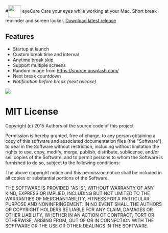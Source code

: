 #<img src="http://i.imgur.com/8Bat038.png" align="center" width="40">  eyeCare 
 Care your eyes while working at your Mac. Short break reminder and screen locker.
[Download latest release](https://goo.gl/cT7NRb)

## Features
* Startup at launch
* Custom break time and interval
* Anytime break skip
* Support multiple screens
* Random image from https://source.unsplash.com/
* Next break countdown
* *Notification before break (next release)*


<img src="http://i.imgur.com/afwD6tB.jpg" align="center"/>


# MIT License

Copyright (c) 2015 Authors of the source code of this project

Permission is hereby granted, free of charge, to any person obtaining a copy of this software and associated documentation files (the "Software"), to deal in the Software without restriction, including without limitation the rights to use, copy, modify, merge, publish, distribute, sublicense, and/or sell copies of the Software, and to permit persons to whom the Software is furnished to do so, subject to the following conditions:

The above copyright notice and this permission notice shall be included in all copies or substantial portions of the Software.

THE SOFTWARE IS PROVIDED "AS IS", WITHOUT WARRANTY OF ANY KIND, EXPRESS OR IMPLIED, INCLUDING BUT NOT LIMITED TO THE WARRANTIES OF MERCHANTABILITY, FITNESS FOR A PARTICULAR PURPOSE AND NONINFRINGEMENT. IN NO EVENT SHALL THE AUTHORS OR COPYRIGHT HOLDERS BE LIABLE FOR ANY CLAIM, DAMAGES OR OTHER LIABILITY, WHETHER IN AN ACTION OF CONTRACT, TORT OR OTHERWISE, ARISING FROM, OUT OF OR IN CONNECTION WITH THE SOFTWARE OR THE USE OR OTHER DEALINGS IN THE SOFTWARE.
